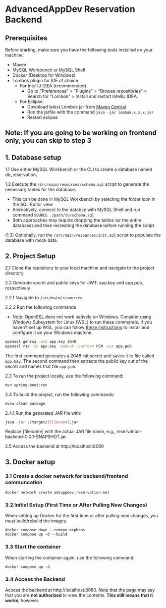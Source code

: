 


# AdvancedAppDev Reservation Backend

## Prerequisites
Before starting, make sure you have the following tools installed on your machine:
- Maven
- MySQL Workbench or MySQL Shell
- Docker (Desktop for Windows)
- Lombok plugin for IDE of choice
  - For IntelliJ IDEA (recommended)
    - Go to "Preferences" > "Plugins" > "Browse repositories" > Search for "Lombok" > Install and restart IntelliJ IDEA.
  - For Eclipse:
    - Download latest Lombok jar from [Maven Central](https://mvnrepository.com/artifact/org.projectlombok/lombok)
    - Run the jarfile with the command `java -jar lombok.x.x.x.jar`
    - Restart eclipse

## Note: If you are going to be working on frontend only, you can skip to step 3

## 1. Database setup
1.1 Use either MySQL Workbench or the CLI to create a database named db_reservation.

1.2  Execute the `/src/main/resources/schema.sql` script to generate the necessary tables for the database.
  - This can be done in MySQL Workbench by selecting the folder icon in the SQL Editor view
  - Alernatively, connect to the databse with MySQL Shell and run command `SOURCE ./path/to/schema.sql`
  - Both approaches may require dropping the tables (or the entire database) and then recreating the database before running the script.

(1.3) Optionally, run the `/src/main/resources/init.sql` script to populate the database with mock data.

## 2. Project Setup

2.1 Clone the repository to your local machine and navigate to the project directory

2.2 Generate secret and public keys for JWT: app.key and app.pub, respectively

2.2.1 Navigate to `/src/main/resources`

2.2.2 Run the following commands
- Note: OpenSSL does not work natively on Windows. Consider using Windows Subsystem for Linux (WSL) to run these commands. If you haven't set up WSL, you can follow [these instructions](https://learn.microsoft.com/en-us/windows/wsl/install) to install and configure it on your Windows machine.
```sh
openssl genrsa -out app.key 2048
openssl rsa -in app.key -pubout -outform PEM -out app.pub
```
The first command generates a 2048-bit secret and saves it to file called `app.key`.
The second command then extracts the public key out of the secret and names that file `app.pub`.  

2.3 To run the project locally, use the following command:
```sh
mvn spring-boot:run
```

2.4 To build the project, run the following commands:
```sh
mvnw clean package
```

2.4.1 Run the generated JAR file with:
```sh
java -jar ./target/[filename].jar
```
Replace [filename] with the actual JAR file name, e.g., reservation-backend-0.0.1-SNAPSHOT.jar.

2.5 Access the backend at http://localhost:8080

## 3. Docker setup
### 3.1 Create a docker network for backend/frontend communcation
```shell
docker network create advappdev_reservation-net
```
### 3.2 Initial Setup (First Time or After Pulling New Changes)
When setting up Docker for the first time or after pulling new changes, you must build/rebuild the images.
```shell
docker compose down --remove-orphans
docker compose up -d --build
```
### 3.3 Start the container
When starting the container again, use the following command:
```shell
docker compose up -d
```

### 3.4 Access the Backend
Access the backend at http://localhost:8080.
Note that the page may say that you are **not authorized** to view the contents. **This still means that it works**, however.
